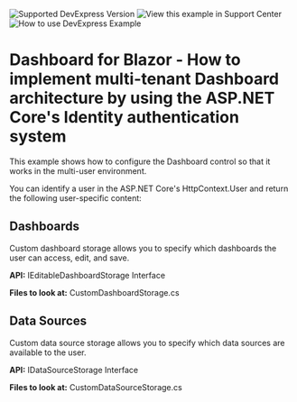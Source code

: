 ![Supported DevExpress Version](https://img.shields.io/badge/Supported_Versions-17.1.3--latest-57AD0A?style=flat-square&logo=data:image/png;base64,iVBORw0KGgoAAAANSUhEUgAAAA4AAAAOCAYAAAAfSC3RAAAACXBIWXMAAAsTAAALEwEAmpwYAAAAAXNSR0IArs4c6QAAAARnQU1BAACxjwv8YQUAAACbSURBVHgBnZINDYMwEIWPZAImAQmTMBQNCTiYhM0JoAAcVAIo6OMdOUjDX1pe8qVp2q+9Sy4D4EQkl7S4jCIkPcMj8mJPWlsbMgrO40hFnoutxemevI/Eej7YX/7YmcaH4kDKsD7uX+R/8PgqdiQPBP3hi/PM4m/pw8oqrD9cipteSsTFh1KF+Pg70ioWSI/Xkbszq9CRg5ESNwFUT8NXxYB0CAAAAABJRU5ErkJggg==)
![View this example in Support Center](https://img.shields.io/badge/Open_in_DevExpress_Support_Center-FF7200?style=flat-square&logo=data:image/png;base64,iVBORw0KGgoAAAANSUhEUgAAAA4AAAAOCAYAAAAfSC3RAAAACXBIWXMAAAsTAAALEwEAmpwYAAAAAXNSR0IArs4c6QAAAARnQU1BAACxjwv8YQUAAACbSURBVHgBnZINDYMwEIWPZAImAQmTMBQNCTiYhM0JoAAcVAIo6OMdOUjDX1pe8qVp2q+9Sy4D4EQkl7S4jCIkPcMj8mJPWlsbMgrO40hFnoutxemevI/Eej7YX/7YmcaH4kDKsD7uX+R/8PgqdiQPBP3hi/PM4m/pw8oqrD9cipteSsTFh1KF+Pg70ioWSI/Xkbszq9CRg5ESNwFUT8NXxYB0CAAAAABJRU5ErkJggg==)
![How to use DevExpress Example](https://img.shields.io/badge/📖_How_to_use_DevExpress_Examples-e9f6fc?style=flat-square)

# Dashboard for Blazor - How to implement multi-tenant Dashboard architecture by using the ASP.NET Core's Identity authentication system
This example shows how to configure the Dashboard control so that it works in the multi-user environment.

You can identify a user in the ASP.NET Core's HttpContext.User and return the following user-specific content:

## Dashboards
Custom dashboard storage allows you to specify which dashboards the user can access, edit, and save.

**API:** IEditableDashboardStorage Interface

**Files to look at:** CustomDashboardStorage.cs

## Data Sources
Custom data source storage allows you to specify which data sources are available to the user.

**API:** IDataSourceStorage Interface

**Files to look at:** CustomDataSourceStorage.cs
